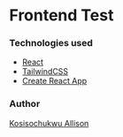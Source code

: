 # Frontend Test



### Technologies used

- [React](https://reactjs.org/)
- [TailwindCSS](tailwindcss.com)
- [Create React App](https://create-react-app.dev/)


### Author

[Kosisochukwu Allison](https://github.com/kosiken)
